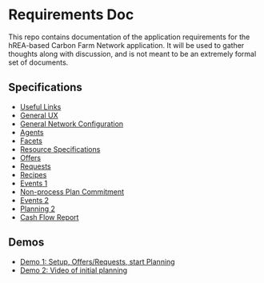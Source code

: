 # Requirements Doc

This repo contains documentation of the application requirements for the hREA-based Carbon Farm Network application.  It will be used to gather thoughts along with discussion, and is not meant to be an extremely formal set of documents.

## Specifications

* [Useful Links](Links.md)
* [General UX](GeneralUX.md)
* [General Network Configuration](network-config.md)
* [Agents](Agent.md)
* [Facets](Facets.md)
* [Resource Specifications](ResourceSpecification.md)
* [Offers](Offers.md)
* [Requests](Requests.md)
* [Recipes](Recipes.md)
* [Events 1](events.md)
* [Non-process Plan Commitment](updates-july-1.md)
* [Events 2](Events2.md)
* [Planning 2](Planning2.md)
* [Cash Flow Report](cash-flow.md)


## Demos

* [Demo 1: Setup, Offers/Requests, start Planning](https://github.com/Carbon-Farm-Network/app-carbon-farm-network/wiki/Demo:--Setup,-Offers-Requests,-Planning-(start))
* [Demo 2: Video of initial planning](https://www.youtube.com/watch?v=aVUUGcGyeF4)
